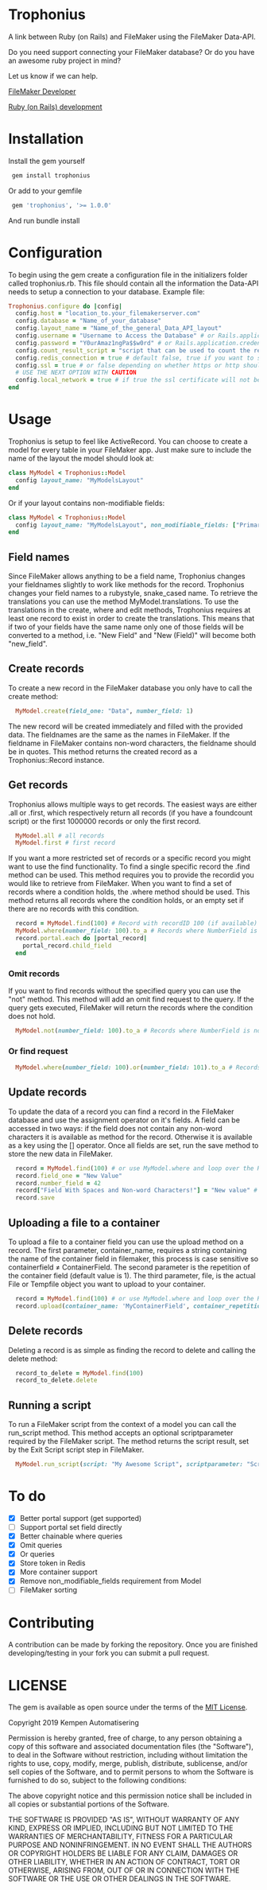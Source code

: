 # Trophonius

A link between Ruby (on Rails) and FileMaker using the FileMaker Data-API.

Do you need support connecting your FileMaker database?
Or do you have an awesome ruby project in mind?

Let us know if we can help.

[FileMaker Developer](https://kempenautomatisering.com/)

[Ruby (on Rails) development](https://kempenautomatisering.com/Ruby-Development)

# Installation

Install the gem yourself

```ruby
 gem install trophonius
```

Or add to your gemfile

```ruby
 gem 'trophonius', '>= 1.0.0'
```

And run bundle install

# Configuration

To begin using the gem create a configuration file in the initializers folder called trophonius.rb.
This file should contain all the information the Data-API needs to setup a connection to your database. Example file:

```ruby
Trophonius.configure do |config|
  config.host = "location_to.your_filemakerserver.com"
  config.database = "Name_of_your_database"
  config.layout_name = "Name_of_the_general_Data_API_layout"
  config.username = "Username to Access the Database" # or Rails.application.credentials.dig(:username) (requires >= Rails 5.2)
  config.password = "Y0urAmaz1ngPa$$w0rd" # or Rails.application.credentials.dig(:password) (requires >= Rails 5.2)
  config.count_result_script = "script that can be used to count the results (optional)"
  config.redis_connection = true # default false, true if you want to store the token in redis
  config.ssl = true # or false depending on whether https or http should be used
  # USE THE NEXT OPTION WITH CAUTION
  config.local_network = true # if true the ssl certificate will not be verified to allow for self-signed certificates
end
```

# Usage

Trophonius is setup to feel like ActiveRecord. You can choose to create a model for every table in your FileMaker app. Just make sure to include the name of the layout the model should look at:

```ruby
class MyModel < Trophonius::Model
  config layout_name: "MyModelsLayout"
end
```

Or if your layout contains non-modifiable fields:

```ruby
class MyModel < Trophonius::Model
  config layout_name: "MyModelsLayout", non_modifiable_fields: ["PrimaryKey", "RecordID"]
end
```

## Field names

Since FileMaker allows anything to be a field name, Trophonius changes your fieldnames slightly to work like methods for the record. Trophonius changes your field names to a rubystyle, snake_cased name. To retrieve the translations you can use the method MyModel.translations. To use the translations in the create, where and edit methods, Trophonius requires at least one record to exist in order to create the translations.
This means that if two of your fields have the same name only one of those fields will be converted to a method, i.e. "New Field" and "New (Field)" will become both "new_field".

## Create records

To create a new record in the FileMaker database you only have to call the create method:

```ruby
  MyModel.create(field_one: "Data", number_field: 1)
```

The new record will be created immediately and filled with the provided data. The fieldnames are the same as the names in FileMaker. If the fieldname in FileMaker contains non-word characters, the fieldname should be in quotes. This method returns the created record as a Trophonius::Record instance.

## Get records

Trophonius allows multiple ways to get records. The easiest ways are either .all or .first, which respectively return all records (if you have a foundcount script) or the first 1000000 records or only the first record.

```ruby
  MyModel.all # all records
  MyModel.first # first record
```

If you want a more restricted set of records or a specific record you might want to use the find functionality. To find a single specific record the .find method can be used. This method requires you to provide the recordid you would like to retrieve from FileMaker. When you want to find a set of records where a condition holds, the .where method should be used. This method returns all records where the condition holds, or an empty set if there are no records with this condition.

```ruby
  record = MyModel.find(100) # Record with recordID 100 (if available)
  MyModel.where(number_field: 100).to_a # Records where NumberField is 100 (if any)
  record.portal.each do |portal_record|
    portal_record.child_field
  end
```

### Omit records

If you want to find records without the specified query you can use the "not" method. This method will add an omit find request to the query. If the query gets executed, FileMaker will return the records where the condition does not hold.

```ruby
  MyModel.not(number_field: 100).to_a # Records where NumberField is not 100 (if any)
```

### Or find request

```ruby
  MyModel.where(number_field: 100).or(number_field: 101).to_a # Records where NumberField is 100 or 101 (if any)
```

## Update records

To update the data of a record you can find a record in the FileMaker database and use the assignment operator on it's fields. A field can be accessed in two ways: if the field does not contain any non-word characters it is available as method for the record. Otherwise it is available as a key using the [] operator.
Once all fields are set, run the save method to store the new data in FileMaker.

```ruby
  record = MyModel.find(100) # or use MyModel.where and loop over the RecordSet
  record.field_one = "New Value"
  record.number_field = 42
  record["Field With Spaces and Non-word Characters!"] = "New value" # or record.field_with_spaces_and_non_word_characters
  record.save
```

## Uploading a file to a container

To upload a file to a container field you can use the upload method on a record. The first parameter, container_name, requires a string containing the name of the container field in filemaker, this process is case sensitive so containerfield ≠ ContainerField. The second parameter is the repetition of the container field (default value is 1). The third parameter, file, is the actual File or Tempfile object you want to upload to your container.

```ruby
  record = MyModel.find(100) # or use MyModel.where and loop over the RecordSet
  record.upload(container_name: 'MyContainerField', container_repetition: 1, file: params[:uploaded_file].tempfile)
```

## Delete records

Deleting a record is as simple as finding the record to delete and calling the delete method:

```ruby
  record_to_delete = MyModel.find(100)
  record_to_delete.delete
```

## Running a script

To run a FileMaker script from the context of a model you can call the run_script method. This method accepts an optional scriptparameter required by the FileMaker script. The method returns the script result, set by the Exit Script script step in FileMaker.

```ruby
  MyModel.run_script(script: "My Awesome Script", scriptparameter: "ScriptParameter") #the script parameter is optional
```

# To do

- [x] Better portal support (get supported)
- [ ] Support portal set field directly
- [x] Better chainable where queries
- [x] Omit queries
- [x] Or queries
- [x] Store token in Redis
- [x] More container support
- [x] Remove non_modifiable_fields requirement from Model
- [ ] FileMaker sorting

# Contributing

A contribution can be made by forking the repository. Once you are finished developing/testing in your fork you can submit a pull request.

# LICENSE

The gem is available as open source under the terms of the
[MIT License](https://opensource.org/licenses/MIT).

Copyright 2019 Kempen Automatisering

Permission is hereby granted, free of charge, to any person obtaining a copy of this software and associated documentation files (the "Software"), to deal in the Software without restriction, including without limitation the rights to use, copy, modify, merge, publish, distribute, sublicense, and/or sell copies of the Software, and to permit persons to whom the Software is furnished to do so, subject to the following conditions:

The above copyright notice and this permission notice shall be included in all copies or substantial portions of the Software.

THE SOFTWARE IS PROVIDED "AS IS", WITHOUT WARRANTY OF ANY KIND, EXPRESS OR IMPLIED, INCLUDING BUT NOT LIMITED TO THE WARRANTIES OF MERCHANTABILITY, FITNESS FOR A PARTICULAR PURPOSE AND NONINFRINGEMENT. IN NO EVENT SHALL THE AUTHORS OR COPYRIGHT HOLDERS BE LIABLE FOR ANY CLAIM, DAMAGES OR OTHER LIABILITY, WHETHER IN AN ACTION OF CONTRACT, TORT OR OTHERWISE, ARISING FROM, OUT OF OR IN CONNECTION WITH THE SOFTWARE OR THE USE OR OTHER DEALINGS IN THE SOFTWARE.
